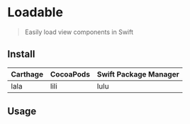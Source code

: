 # Loadable

> Easily load view components in Swift

## Install

|Carthage|CocoaPods|Swift Package Manager|
|:---|:---|:---|
|lala|lili|lulu|

## Usage
